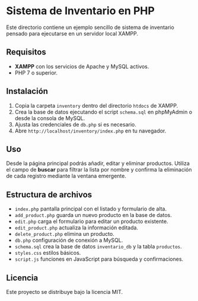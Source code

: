 # Sistema de Inventario en PHP

Este directorio contiene un ejemplo sencillo de sistema de inventario pensado para ejecutarse en un servidor local XAMPP.

## Requisitos

- **XAMPP** con los servicios de Apache y MySQL activos.
- PHP 7 o superior.

## Instalación

1. Copia la carpeta `inventory` dentro del directorio `htdocs` de XAMPP.
2. Crea la base de datos ejecutando el script `schema.sql` en phpMyAdmin o desde la consola de MySQL.
3. Ajusta las credenciales de `db.php` si es necesario.
4. Abre `http://localhost/inventory/index.php` en tu navegador.

## Uso

Desde la página principal podrás añadir, editar y eliminar productos.
Utiliza el campo de **buscar** para filtrar la lista por nombre y confirma la eliminación de cada registro mediante la ventana emergente.

## Estructura de archivos

- `index.php` pantalla principal con el listado y formulario de alta.
- `add_product.php` guarda un nuevo producto en la base de datos.
- `edit.php` carga el formulario para editar un producto existente.
- `edit_product.php` actualiza la información editada.
- `delete_product.php` elimina un producto.
- `db.php` configuración de conexión a MySQL.
- `schema.sql` crea la base de datos `inventario_db` y la tabla `productos`.
- `styles.css` estilos básicos.
- `script.js` funciones en JavaScript para búsqueda y confirmaciones.

## Licencia

Este proyecto se distribuye bajo la licencia MIT.
